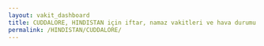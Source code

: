 ```yaml
---
layout: vakit_dashboard
title: CUDDALORE, HINDISTAN için iftar, namaz vakitleri ve hava durumu - ilçe/eyalet seç
permalink: /HINDISTAN/CUDDALORE/
---
```


<script type="text/javascript">
  var GLOBAL_COUNTRY = 'HINDISTAN';
  var GLOBAL_CITY = 'CUDDALORE';
  var GLOBAL_STATE = '';
  var lat = 72;
  var lon = 21;
</script>
